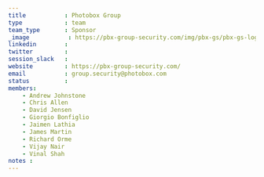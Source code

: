 ```yaml
---
title           : Photobox Group
type            : team
team_type       : Sponsor
_image           : https://pbx-group-security.com/img/pbx-gs/pbx-gs-logo.png
linkedin        :
twitter         :
session_slack   :
website         : https://pbx-group-security.com/
email           : group.security@photobox.com
status          :
members:
    - Andrew Johnstone
    - Chris Allen
    - David Jensen
    - Giorgio Bonfiglio
    - Jaimen Lathia
    - James Martin
    - Richard Orme
    - Vijay Nair
    - Vinal Shah
notes :
---
```

